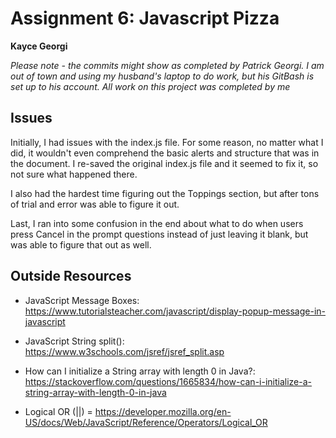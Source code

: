 # Assignment 6: Javascript Pizza

**Kayce Georgi**

*Please note - the commits might show as completed by Patrick Georgi. I am out of town and using my husband's laptop to do work, but his GitBash is set up to his account. All work on this project was completed by me*

## Issues

Initially, I had issues with the index.js file. For some reason, no matter what I did, it wouldn't even comprehend the basic alerts and structure that was in the document. I re-saved the original index.js file and it seemed to fix it, so not sure what happened there.

I also had the hardest time figuring out the Toppings section, but after tons of trial and error was able to figure it out.

Last, I ran into some confusion in the end about what to do when users press Cancel in the prompt questions instead of just leaving it blank, but was able to figure that out as well.

## Outside Resources
* JavaScript Message Boxes: https://www.tutorialsteacher.com/javascript/display-popup-message-in-javascript

* JavaScript String split(): https://www.w3schools.com/jsref/jsref_split.asp

* How can I initialize a String array with length 0 in Java?: https://stackoverflow.com/questions/1665834/how-can-i-initialize-a-string-array-with-length-0-in-java

* Logical OR (||) = https://developer.mozilla.org/en-US/docs/Web/JavaScript/Reference/Operators/Logical_OR